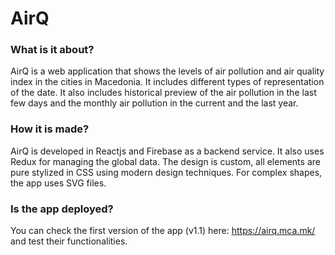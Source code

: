 # AirQ 

### What is it about?
AirQ is a web application that shows the levels of air pollution and air quality index in the cities in Macedonia. It includes different types of representation of the date. It also includes historical preview of the air pollution in the last few days and the monthly air pollution in the current and the last year.

### How it is made?
AirQ is developed in Reactjs and Firebase as a backend service. It also uses Redux for managing the global data. The design is custom, all elements are pure stylized in CSS using modern design techniques. For complex shapes, the app uses SVG files.

### Is the app deployed?
You can check the first version of the app (v1.1) here: https://airq.mca.mk/ and test their functionalities.



